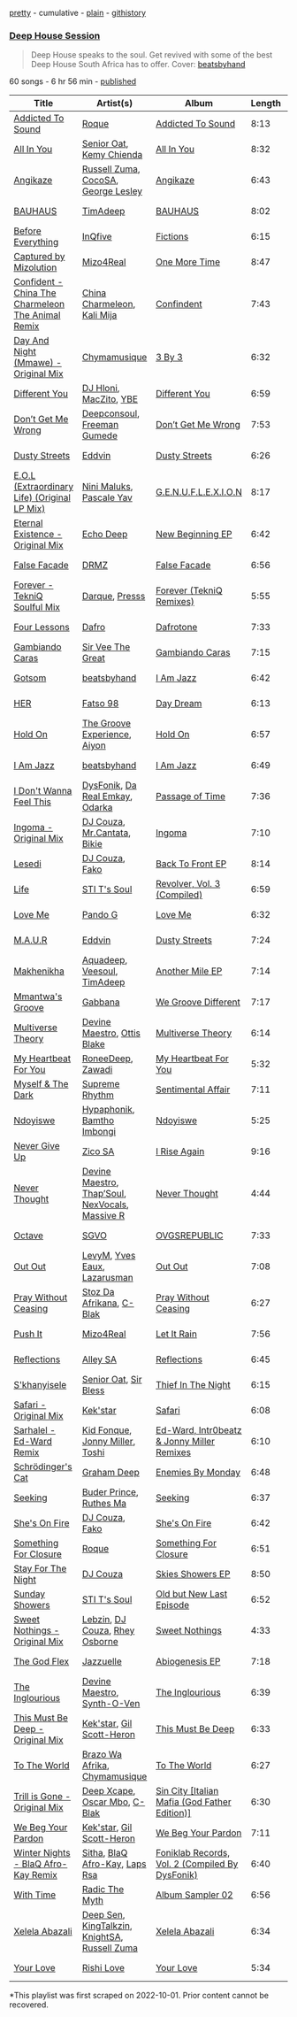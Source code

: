[pretty](/playlists/pretty/37i9dQZF1DWXRzAsbxGrBZ.md) - cumulative - [plain](/playlists/plain/37i9dQZF1DWXRzAsbxGrBZ) - [githistory](https://github.githistory.xyz/mackorone/spotify-playlist-archive/blob/main/playlists/plain/37i9dQZF1DWXRzAsbxGrBZ)

### [Deep House Session](https://open.spotify.com/playlist/37i9dQZF1DWXRzAsbxGrBZ)

> Deep House speaks to the soul\. Get revived with some of the best Deep House South Africa has to offer\. Cover: <a href="https://open.spotify.com/artist/133w581YYo0NNLrK5pHAuZ?si=0OWx2PBgRkOGhZ\-vZNiOsQ">beatsbyhand</a>

60 songs - 6 hr 56 min - [published](https://open.spotify.com/playlist/6reWCzCyOkzCijlcHOaUin)

| Title | Artist(s) | Album | Length | Added | Removed |
|---|---|---|---|---|---|
| [Addicted To Sound](https://open.spotify.com/track/0n8mAv9qq4ctyOvyZIdoHA) | [Roque](https://open.spotify.com/artist/0T58iqONtkqeUUMUC8RkdQ) | [Addicted To Sound](https://open.spotify.com/album/51gsn6IiCCZSXMsX6kpBZR) | 8:13 | 2022-09-14 | 2022-10-23 |
| [All In You](https://open.spotify.com/track/75VD2d6BPTuESBrzRqD6xl) | [Senior Oat](https://open.spotify.com/artist/5cAwYPpCI9QI5V7N0mxUKw), [Kemy Chienda](https://open.spotify.com/artist/21ubOXEDOMELSW2LDxG8HK) | [All In You](https://open.spotify.com/album/0YJOAYBMM8zEhcMNHnGe95) | 8:32 | 2022-09-14 |  |
| [Angikaze](https://open.spotify.com/track/1n2LjzjCZPYx78wdxLHvH9) | [Russell Zuma](https://open.spotify.com/artist/0juy2RagFC1qDPlMhEkepe), [CocoSA](https://open.spotify.com/artist/0bLlqsMSB60BBRtsqcap0j), [George Lesley](https://open.spotify.com/artist/1b4XcTXxb48CLaCUCAFWhL) | [Angikaze](https://open.spotify.com/album/24jSGmLZMp4TVNnD8GSDtE) | 6:43 | 2022-09-29 |  |
| [BAUHAUS](https://open.spotify.com/track/2GkdG7gxUvbDxcaVPTmlQ2) | [TimAdeep](https://open.spotify.com/artist/2mpzr6IuZYCp2rEVr3JPgq) | [BAUHAUS](https://open.spotify.com/album/6vzBGNFrmX28conXn3lj07) | 8:02 | 2022-09-14 |  |
| [Before Everything](https://open.spotify.com/track/1RziJp45zr6MTOS9lSSJYg) | [InQfive](https://open.spotify.com/artist/7MlmAincLcFGKs2gyofE1a) | [Fictions](https://open.spotify.com/album/6hAZKyxzOLyf4eDPXUgmqH) | 6:15 | 2022-09-14 |  |
| [Captured by Mizolution](https://open.spotify.com/track/0T9yadECNVRHdd09OhRS2u) | [Mizo4Real](https://open.spotify.com/artist/0J6MLBtnzv4y28omcmd97Y) | [One More Time](https://open.spotify.com/album/5oN6cPVKjJkSgbhUOfgaCJ) | 8:47 | 2022-09-14 |  |
| [Confident \- China The Charmeleon The Animal Remix](https://open.spotify.com/track/4ZMAP1fr4QvcIfF0B440MZ) | [China Charmeleon](https://open.spotify.com/artist/78lHMaJ6xLbmwzkHOriPhZ), [Kali Mija](https://open.spotify.com/artist/6hMmznEAGabh8UiGkQIuvP) | [Confindent](https://open.spotify.com/album/7JrsF96D0q5Zm9tEoqMG0u) | 7:43 | 2022-09-14 |  |
| [Day And Night \(Mmawe\) \- Original Mix](https://open.spotify.com/track/1dxD8L9rjsFBTIoYHjkVqM) | [Chymamusique](https://open.spotify.com/artist/0nzV2U3TuoZhNqZFW564NI) | [3 By 3](https://open.spotify.com/album/4T4acJ3hbsdQG6lvuJIOqV) | 6:32 | 2022-09-14 |  |
| [Different You](https://open.spotify.com/track/7DKC7x1wGVEhex4r5b0FDC) | [DJ Hloni](https://open.spotify.com/artist/0zsgveyOjZ0R4EVtx4NjNu), [MacZito](https://open.spotify.com/artist/2thqWGNDvNBDTetSDqquhC), [YBE](https://open.spotify.com/artist/5M7Y8ONhBfgoR2nC5VuJvz) | [Different You](https://open.spotify.com/album/0EoAED2djxx2kPF6RgWk89) | 6:59 | 2022-09-14 |  |
| [Don’t Get Me Wrong](https://open.spotify.com/track/2ntpd9lUjPovqyEFfbYwmK) | [Deepconsoul](https://open.spotify.com/artist/5i4JeNw6u1j4B6f8ezRHRf), [Freeman Gumede](https://open.spotify.com/artist/72TQ8KmrZj6SfF2SgDWWib) | [Don’t Get Me Wrong](https://open.spotify.com/album/6fuxtJsTxSzDWBpjkOGFsh) | 7:53 | 2022-09-29 |  |
| [Dusty Streets](https://open.spotify.com/track/0vrMIwW4ldO73eRMJAR10q) | [Eddvin](https://open.spotify.com/artist/4RzjxbWhQF6a1X922nntRq) | [Dusty Streets](https://open.spotify.com/album/0FzV8GEZEzQKoR3OA6Osf6) | 6:26 | 2022-09-14 | 2022-10-27 |
| [E.O.L \(Extraordinary Life\) \(Original LP Mix\)](https://open.spotify.com/track/7o0UkICXQlYARbMU6C4TTc) | [Nini Maluks](https://open.spotify.com/artist/4wt6OI7hl305rb96PueedT), [Pascale Yav](https://open.spotify.com/artist/73wxsmF4LKKCMsHJVIMH75) | [G.E.N.U.F.L.E.X.I.O.N](https://open.spotify.com/album/7l9FWrlJl4ANd95P9MC7RD) | 8:17 | 2022-09-29 |  |
| [Eternal Existence \- Original Mix](https://open.spotify.com/track/5wUEnoCp5mbXXTAeQjXlsU) | [Echo Deep](https://open.spotify.com/artist/3oQxXy7RkKmUAoo0sftSLU) | [New Beginning EP](https://open.spotify.com/album/6DiitXMyp0hYrOQLhAkUZ4) | 6:42 | 2022-09-14 |  |
| [False Facade](https://open.spotify.com/track/2JtWujMQf8l88eY7QMaFza) | [DRMZ](https://open.spotify.com/artist/0UJC0mzc3yjEUbUmqsPGYZ) | [False Facade](https://open.spotify.com/album/59Gcm4iMGayj6H09wpKhxs) | 6:56 | 2022-09-14 |  |
| [Forever \- TekniQ Soulful Mix](https://open.spotify.com/track/2FzeNOgDgJvmfZS0dREVNA) | [Darque](https://open.spotify.com/artist/5ktaq0WEJHPcb5xo7uq105), [Presss](https://open.spotify.com/artist/4zvrxiTj59PqL9vRzQI354) | [Forever \(TekniQ Remixes\)](https://open.spotify.com/album/5RjTdCcb2ECdmVTRmv3WN3) | 5:55 | 2022-09-14 |  |
| [Four Lessons](https://open.spotify.com/track/3RGbg9ENcRIYFGXpzLr8Xe) | [Dafro](https://open.spotify.com/artist/6gNmmm0Dyt4geB8W2Z4VXL) | [Dafrotone](https://open.spotify.com/album/5zNeFm1L1C6UALDQqnRg9N) | 7:33 | 2022-09-14 |  |
| [Gambiando Caras](https://open.spotify.com/track/4YNgFSOwvgYuiaDv15kiGL) | [Sir Vee The Great](https://open.spotify.com/artist/54Dv7ivRbifKAIo3fKLlyI) | [Gambiando Caras](https://open.spotify.com/album/34Z2Yz8YHzjvFZGqxr5RzG) | 7:15 | 2022-09-14 | 2022-10-11 |
| [Gotsom](https://open.spotify.com/track/0cKE9DCM1q6Z2izaDTDRee) | [beatsbyhand](https://open.spotify.com/artist/133w581YYo0NNLrK5pHAuZ) | [I Am Jazz](https://open.spotify.com/album/3T39mg1ZjH1Jh62iJ0LClN) | 6:42 | 2022-09-29 |  |
| [HER](https://open.spotify.com/track/4r76IoQTGsPL4U3KeDFvj3) | [Fatso 98](https://open.spotify.com/artist/74bStQkp3goZ5lMZuG8JUr) | [Day Dream](https://open.spotify.com/album/0wsXydHwawHNb02YgSTNbu) | 6:13 | 2022-09-29 |  |
| [Hold On](https://open.spotify.com/track/1Zse0zhlLgLKRKqfqnmZbl) | [The Groove Experience](https://open.spotify.com/artist/6xZszQP070cZ681YlrZnv2), [Aiyon](https://open.spotify.com/artist/2dRb1V0Dz4vAlL76m2Etwr) | [Hold On](https://open.spotify.com/album/47cX0hSa1wxE5f1GPEMTcP) | 6:57 | 2022-09-14 |  |
| [I Am Jazz](https://open.spotify.com/track/0iam8JxU55c7nJ2HKk0KxF) | [beatsbyhand](https://open.spotify.com/artist/133w581YYo0NNLrK5pHAuZ) | [I Am Jazz](https://open.spotify.com/album/3bOVZH59ci3eirfilRKttV) | 6:49 | 2022-09-29 |  |
| [I Don't Wanna Feel This](https://open.spotify.com/track/6BlBVZ4OfkGogpvknlLXNE) | [DysFonik](https://open.spotify.com/artist/4nXzfkdJt25bPkJ6JdcjsD), [Da Real Emkay](https://open.spotify.com/artist/3fCLla6NLpXvcKZ6GYZxmt), [Odarka](https://open.spotify.com/artist/1xmrPo8aAiz5r8zBSeCjoD) | [Passage of Time](https://open.spotify.com/album/7xojzMFeBooCCD0dxKx6OU) | 7:36 | 2022-09-14 |  |
| [Ingoma \- Original Mix](https://open.spotify.com/track/7oyMweIaDux964WgeejCf7) | [DJ Couza](https://open.spotify.com/artist/3X5oM0ZSNXu9IMIv7Cp3wS), [Mr.Cantata](https://open.spotify.com/artist/3r1o9eEvpXFvToBB6Y5GR0), [Bikie](https://open.spotify.com/artist/4LwtgBxKUoIWPWOCdOA9yu) | [Ingoma](https://open.spotify.com/album/7FkJnT8Ve5hYmzVya06wF0) | 7:10 | 2022-09-14 |  |
| [Lesedi](https://open.spotify.com/track/41OIxpy4toVR6sDhYwANB8) | [DJ Couza](https://open.spotify.com/artist/3X5oM0ZSNXu9IMIv7Cp3wS), [Fako](https://open.spotify.com/artist/4kRL8AsEKtSm09IPyM501J) | [Back To Front EP](https://open.spotify.com/album/1Lofpeh8jkquMGNs6xZyi0) | 8:14 | 2022-09-29 |  |
| [Life](https://open.spotify.com/track/7LCVp1LIS1aYHlfvMUdJuD) | [STI T's Soul](https://open.spotify.com/artist/0rGRPxUGXalEwmI2wmepq2) | [Revolver, Vol\. 3 \(Compiled\)](https://open.spotify.com/album/2pbdhETHPvZOF5OlJhcQd6) | 6:59 | 2022-09-14 |  |
| [Love Me](https://open.spotify.com/track/4XzlfyvhwfC34jdjxveHy9) | [Pando G](https://open.spotify.com/artist/4nbklwOZ5lnv1otsaaDJZg) | [Love Me](https://open.spotify.com/album/6c4xAgxF1tbM6xi3UH9law) | 6:32 | 2022-09-29 |  |
| [M.A.U.R](https://open.spotify.com/track/6FN2OCdwgB83jSf5DS3hIn) | [Eddvin](https://open.spotify.com/artist/4RzjxbWhQF6a1X922nntRq) | [Dusty Streets](https://open.spotify.com/album/0FzV8GEZEzQKoR3OA6Osf6) | 7:24 | 2022-09-14 | 2022-10-03 |
| [Makhenikha](https://open.spotify.com/track/3ynnErvgu27QSAuRIqoXYm) | [Aquadeep](https://open.spotify.com/artist/0n2IlfSYardosNRNdCLWPd), [Veesoul](https://open.spotify.com/artist/3Tv5NqamdRmZYzblrn2aBr), [TimAdeep](https://open.spotify.com/artist/2mpzr6IuZYCp2rEVr3JPgq) | [Another Mile EP](https://open.spotify.com/album/0nRYOHYnD7wzC8Ppp9ERJh) | 7:14 | 2022-09-14 |  |
| [Mmantwa's Groove](https://open.spotify.com/track/5hGktS3qbk8HDhdICoo3s7) | [Gabbana](https://open.spotify.com/artist/0I3Acccg46Me47afcARZYX) | [We Groove Different](https://open.spotify.com/album/1bx9h91xZGDa2mfh60RbZ3) | 7:17 | 2022-09-14 |  |
| [Multiverse Theory](https://open.spotify.com/track/1tabH7lGvhTsrP2syfQXdU) | [Devine Maestro](https://open.spotify.com/artist/2IAkss2FMBjXDA0hdno7bg), [Ottis Blake](https://open.spotify.com/artist/2s9eHFCeuaSwc8dsHwGn02) | [Multiverse Theory](https://open.spotify.com/album/6LpiQbvd6KrJ6i6GKLHNG7) | 6:14 | 2022-09-14 |  |
| [My Heartbeat For You](https://open.spotify.com/track/4L8xFcF5arDJURNdwfOULs) | [RoneeDeep](https://open.spotify.com/artist/2bcM94EIlBz4YUVfCTEkeO), [Zawadi](https://open.spotify.com/artist/0qdTYFtnAgZVgZqKMX3jnQ) | [My Heartbeat For You](https://open.spotify.com/album/34WV5aBk0og7jEVj5k5jF6) | 5:32 | 2022-09-14 |  |
| [Myself & The Dark](https://open.spotify.com/track/5HXW3kNPv7l8KBE5duEVol) | [Supreme Rhythm](https://open.spotify.com/artist/5pGU7dm8MANpUSPptk8N8i) | [Sentimental Affair](https://open.spotify.com/album/5GlFRj4lCo1NJq370frGN1) | 7:11 | 2022-09-14 |  |
| [Ndoyiswe](https://open.spotify.com/track/3qiZQ5AIGiG2KOo3OV9b4w) | [Hypaphonik](https://open.spotify.com/artist/6UL6IL0VVbVeCtvcemX7Io), [Bamtho Imbongi](https://open.spotify.com/artist/4LqkwXbr8GaGIinEcUhVUX) | [Ndoyiswe](https://open.spotify.com/album/5Rs7spRNUPw6Ao6XpyQGcq) | 5:25 | 2022-09-14 |  |
| [Never Give Up](https://open.spotify.com/track/1bAAE1GJoBr2Ah4UbvaDNP) | [Zico SA](https://open.spotify.com/artist/67QYtLgWSPzbwkW25F0GEc) | [I Rise Again](https://open.spotify.com/album/1FM7SKxzPjCNjiirtfBYVg) | 9:16 | 2022-09-14 |  |
| [Never Thought](https://open.spotify.com/track/6PXJMRvCxiO2JGaSApdCxN) | [Devine Maestro](https://open.spotify.com/artist/2IAkss2FMBjXDA0hdno7bg), [Thap’Soul](https://open.spotify.com/artist/32wxXyHdTTZD9cvyGsAroS), [NexVocals](https://open.spotify.com/artist/5vZfRSP0feCD65uUeThc4X), [Massive R](https://open.spotify.com/artist/1CnxaxpA4ZAt9NKClbv7Tc) | [Never Thought](https://open.spotify.com/album/0q4QBX9InqxRyTaen8e4oj) | 4:44 | 2022-09-29 |  |
| [Octave](https://open.spotify.com/track/5mtFv7U7lOVrlsdod5mvw5) | [SGVO](https://open.spotify.com/artist/479FU7Z02AG01paQ7HVs4s) | [OVGSREPUBLIC](https://open.spotify.com/album/68iZB3kblhvJPNwRztRQLE) | 7:33 | 2022-09-14 |  |
| [Out Out](https://open.spotify.com/track/01GL8puSkU5QHyf8pLdiyj) | [LevyM](https://open.spotify.com/artist/6kekX8B3zzb3xBsX4KQgAg), [Yves Eaux](https://open.spotify.com/artist/3wTpIwiVkuSC7toZZpqv4F), [Lazarusman](https://open.spotify.com/artist/4Sh3sUk5Pq69gqPHT89aCc) | [Out Out](https://open.spotify.com/album/5XY8XVFgy6QdcR5Jh7x2j2) | 7:08 | 2022-09-19 |  |
| [Pray Without Ceasing](https://open.spotify.com/track/2cOw3sROcgo2HOX4wxeSsx) | [Stoz Da Afrikana](https://open.spotify.com/artist/07ZZ0yMkFfJXCLowDjI3RA), [C\-Blak](https://open.spotify.com/artist/4ipkannhwnGj4uU4q5UUS5) | [Pray Without Ceasing](https://open.spotify.com/album/2MDUsJnwKqJlwe4JUJVdWB) | 6:27 | 2022-09-14 | 2022-10-13 |
| [Push It](https://open.spotify.com/track/0vj7icU6h87yAnFsHMqaQs) | [Mizo4Real](https://open.spotify.com/artist/0J6MLBtnzv4y28omcmd97Y) | [Let It Rain](https://open.spotify.com/album/7gXMf35rmuaFwW1uWG4U0X) | 7:56 | 2022-09-14 |  |
| [Reflections](https://open.spotify.com/track/7acjQDLMT1IiCLlazKTe4U) | [Alley SA](https://open.spotify.com/artist/1ScHe3PMvTSjbH6A0XYxoy) | [Reflections](https://open.spotify.com/album/2ZfibpJkXSN6n3Gtsb3Zzk) | 6:45 | 2022-09-14 | 2022-10-04 |
| [S'khanyisele](https://open.spotify.com/track/45B0hJinafl61IjK5WOqFA) | [Senior Oat](https://open.spotify.com/artist/5cAwYPpCI9QI5V7N0mxUKw), [Sir Bless](https://open.spotify.com/artist/0vJss0iY4jFfFk1DQP3I2m) | [Thief In The Night](https://open.spotify.com/album/5qVSIkvWJAuaMVwBov8b0b) | 6:15 | 2022-09-14 |  |
| [Safari \- Original Mix](https://open.spotify.com/track/5C2yySU4ikyeeqkD3ULcBf) | [Kek'star](https://open.spotify.com/artist/7lgauJ5ZMIIwrJwvUvrWC4) | [Safari](https://open.spotify.com/album/1cuuxsujV2CDpUAK2B4mnj) | 6:08 | 2022-09-14 |  |
| [Sarhalel \- Ed\-Ward Remix](https://open.spotify.com/track/0RAXgMtZEM2KFwbsVqFCYU) | [Kid Fonque](https://open.spotify.com/artist/6hPLYDljt7lCTao1bx1Dcp), [Jonny Miller](https://open.spotify.com/artist/5U8ORxswEHnPeb4RlHtzvV), [Toshi](https://open.spotify.com/artist/2bIg95CGHmriFZX7MsnFRK) | [Ed\-Ward, Intr0beatz & Jonny Miller Remixes](https://open.spotify.com/album/35EzfNv7BipGFSlUFlZbQX) | 6:10 | 2022-09-29 |  |
| [Schrödinger's Cat](https://open.spotify.com/track/0rXVfF7ICT4NpN0p3PfUb0) | [Graham Deep](https://open.spotify.com/artist/3PMsRDsMJopoHrverCOp1R) | [Enemies By Monday](https://open.spotify.com/album/5zHZUfKSjM3kmpcjnj9CQp) | 6:48 | 2022-09-14 | 2022-10-04 |
| [Seeking](https://open.spotify.com/track/0ibD79s6Gtj41QbEMJ5uS4) | [Buder Prince](https://open.spotify.com/artist/6dCu16GhubjQSLVwwlZ94a), [Ruthes Ma](https://open.spotify.com/artist/3wxlWCszzxtXKVCU0UKZ7c) | [Seeking](https://open.spotify.com/album/3nin6g7csJgQ2KlFFz3yGe) | 6:37 | 2022-09-14 | 2022-10-16 |
| [She's On Fire](https://open.spotify.com/track/6OczyjpZ3SGnmWS6pSSlrn) | [DJ Couza](https://open.spotify.com/artist/3X5oM0ZSNXu9IMIv7Cp3wS), [Fako](https://open.spotify.com/artist/31UA0KGX6iDmabcov805e1) | [She's On Fire](https://open.spotify.com/album/0OInUG46VSTNd7EolDMGNS) | 6:42 | 2022-09-14 |  |
| [Something For Closure](https://open.spotify.com/track/5AcxLIJg935Ak4NwrfAyeR) | [Roque](https://open.spotify.com/artist/0T58iqONtkqeUUMUC8RkdQ) | [Something For Closure](https://open.spotify.com/album/7B2FPlCkJ5um6rC6VI8Bsf) | 6:51 | 2022-09-14 |  |
| [Stay For The Night](https://open.spotify.com/track/4KrvgIX9t5QL7ulBfE9Gqt) | [DJ Couza](https://open.spotify.com/artist/3X5oM0ZSNXu9IMIv7Cp3wS) | [Skies Showers EP](https://open.spotify.com/album/2Y36PkF781y7Tiu7ROuQR0) | 8:50 | 2022-09-14 |  |
| [Sunday Showers](https://open.spotify.com/track/6LpP5t2AzDqpMsEcIi95a1) | [STI T's Soul](https://open.spotify.com/artist/0rGRPxUGXalEwmI2wmepq2) | [Old but New Last Episode](https://open.spotify.com/album/6Y1u7IbxK8uufy9akyjbv4) | 6:52 | 2022-09-14 |  |
| [Sweet Nothings \- Original Mix](https://open.spotify.com/track/1kwnjlPHIkwfFUFXUJcmj3) | [Lebzin](https://open.spotify.com/artist/5g0Z3S2S1jqM9wBCpM9VhA), [DJ Couza](https://open.spotify.com/artist/3X5oM0ZSNXu9IMIv7Cp3wS), [Rhey Osborne](https://open.spotify.com/artist/5emPE752O8nTusYcDzuoiC) | [Sweet Nothings](https://open.spotify.com/album/0hiiBQLCfX1xy8zNk4D58e) | 4:33 | 2022-09-14 |  |
| [The God Flex](https://open.spotify.com/track/3IlH84mTg9aqoeHtLfrvjM) | [Jazzuelle](https://open.spotify.com/artist/2jDw8yQFISqLWdK63ITATu) | [Abiogenesis EP](https://open.spotify.com/album/2qg3O0ZMHlbzaAAtv5q36v) | 7:18 | 2022-09-14 |  |
| [The Inglourious](https://open.spotify.com/track/0NysUzy6N98PijkZVNcgE8) | [Devine Maestro](https://open.spotify.com/artist/2IAkss2FMBjXDA0hdno7bg), [Synth\-O\-Ven](https://open.spotify.com/artist/2rKAtDYA8XKQYtZkkKD1Pn) | [The Inglourious](https://open.spotify.com/album/17LsNERMz4XHdUgpkvyV5X) | 6:39 | 2022-09-14 | 2022-10-26 |
| [This Must Be Deep \- Original Mix](https://open.spotify.com/track/3olGCkuKopIHUxulYAVPJN) | [Kek'star](https://open.spotify.com/artist/7lgauJ5ZMIIwrJwvUvrWC4), [Gil Scott\-Heron](https://open.spotify.com/artist/0kEfub5RzlZOB2zGomqVSU) | [This Must Be Deep](https://open.spotify.com/album/21VsxLl65DU4n6GfbVL3xE) | 6:33 | 2022-09-29 |  |
| [To The World](https://open.spotify.com/track/6xR2ZU8JUPrSZIKspHYH7A) | [Brazo Wa Afrika](https://open.spotify.com/artist/6uGuuIkpLIWdUYVJit1dvP), [Chymamusique](https://open.spotify.com/artist/0nzV2U3TuoZhNqZFW564NI) | [To The World](https://open.spotify.com/album/4pQzAwYAdmIKo7xDoKQ35v) | 6:27 | 2022-09-14 |  |
| [Trill is Gone \- Original Mix](https://open.spotify.com/track/6eHT2RqorlHgS68W6U62X2) | [Deep Xcape](https://open.spotify.com/artist/1PZwBIf3nPI7r8jvS0Oh9Z), [Oscar Mbo](https://open.spotify.com/artist/6rPG97md3RdzwNc1eJQQNX), [C\-Blak](https://open.spotify.com/artist/4ipkannhwnGj4uU4q5UUS5) | [Sin City \[Italian Mafia \(God Father Edition\)\]](https://open.spotify.com/album/5qK2NsJpHTj6mcZ37BvozA) | 6:30 | 2022-09-14 |  |
| [We Beg Your Pardon](https://open.spotify.com/track/77jJBJRwxE2SwFDrZ5gvra) | [Kek'star](https://open.spotify.com/artist/7lgauJ5ZMIIwrJwvUvrWC4), [Gil Scott\-Heron](https://open.spotify.com/artist/0kEfub5RzlZOB2zGomqVSU) | [We Beg Your Pardon](https://open.spotify.com/album/71GAU64nNB4ypY4hoXGTyu) | 7:11 | 2022-09-14 |  |
| [Winter Nights \- BlaQ Afro\-Kay Remix](https://open.spotify.com/track/0hOOaM11kAyfUnJgDGaD3T) | [Sitha](https://open.spotify.com/artist/44t9AevT07GOmWQ3cplcfM), [BlaQ Afro\-Kay](https://open.spotify.com/artist/5FMpvRvyyk5EUo26xIJ80E), [Laps Rsa](https://open.spotify.com/artist/46RRPn997jjhnUkheJxOXQ) | [Foniklab Records, Vol\. 2 \(Compiled By DysFonik\)](https://open.spotify.com/album/5TOcWrO7Z5tLpWxToReiT6) | 6:40 | 2022-09-29 |  |
| [With Time](https://open.spotify.com/track/49Hy25TIq1DPhTuo9yAeIM) | [Radic The Myth](https://open.spotify.com/artist/2AhzZj1zQODMRhXtf9S4gC) | [Album Sampler 02](https://open.spotify.com/album/2hmziKzFCb8HGoAVp8Srbu) | 6:56 | 2022-09-14 | 2022-10-02 |
| [Xelela Abazali](https://open.spotify.com/track/2URYteekU6AYCIuEYxHJXk) | [Deep Sen](https://open.spotify.com/artist/4Ld6Rt2l5Fmd2G39BeZeIv), [KingTalkzin](https://open.spotify.com/artist/4Wj3cC5wZc8XTXz1mn4bMa), [KnightSA](https://open.spotify.com/artist/0Zn2gTUEoVSwXsuZ3v2aoq), [Russell Zuma](https://open.spotify.com/artist/0juy2RagFC1qDPlMhEkepe) | [Xelela Abazali](https://open.spotify.com/album/3Ud3F9eyj8if4o7TSbtZHA) | 6:34 | 2022-09-14 |  |
| [Your Love](https://open.spotify.com/track/79P7XdjZNDLBlbx8GmJcPf) | [Rishi Love](https://open.spotify.com/artist/1bI8u8VgDBcvvewp3b8dOV) | [Your Love](https://open.spotify.com/album/0GFxNIeMT1jk4hTcsZd9gN) | 5:34 | 2022-09-14 |  |

\*This playlist was first scraped on 2022-10-01. Prior content cannot be recovered.
